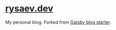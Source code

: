 # [rysaev.dev](https://rysaev.dev/)

My personal blog. Forked from [Gatsby blog starter](https://github.com/gatsbyjs/gatsby-starter-blog).
